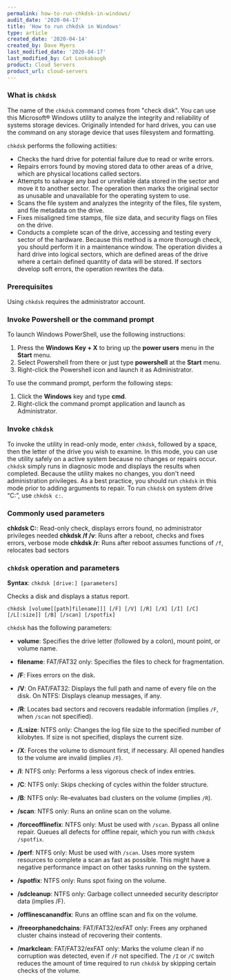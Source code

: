 ```yaml
---
permalink: how-to-run-chkdsk-in-windows/
audit_date: '2020-04-17'
title: 'How to run chkdsk in Windows'
type: article
created_date: '2020-04-14'
created_by: Dave Myers
last_modified_date: '2020-04-17'
last_modified_by: Cat Lookabaugh
product: Cloud Servers
product_url: cloud-servers
---
```


### What is `chkdsk`

The name of the `chkdsk` command comes from "check disk". You can use this Microsoft&reg; Windows utility
to analyze the integrity and reliability of systems storage devices. Originally intended for hard drives,
you can use the command on any storage device that uses filesystem and formatting. 

`chkdsk` performs the following actiities:

- Checks the hard drive for potential failure due to read or write errors. 
- Repairs errors found by moving stored data to other areas of a drive, which are physical locations
  called sectors. 
- Attempts to salvage any bad or unreliable data stored in the sector and move it to another sector. The
  operation then marks the original sector as unusable and unavailable for the operating system to use.
- Scans the file system and analyzes the integrity of the files, file system, and file metadata on the drive.
- Fixes misaligned time stamps, file size data, and security flags on files on the drive.
- Conducts a complete scan of the drive, accessing and testing every sector of the hardware. Because this method
  is a more thorough check, you should perform it in a maintenance window. The operation divides a hard drive
  into logical sectors, which are defined areas of the drive where a certain defined quantity of data will be stored.
  If sectors develop soft errors, the operation rewrites the data.

### Prerequisites

Using `chkdsk` requires the administrator account.

### Invoke Powershell or the command prompt

To launch Windows PowerShell, use the following instructions:

1. Press the **Windows Key + X** to bring up the **power users** menu in the **Start** menu. 
2. Select Powershell from there or just type **powershell** at the **Start** menu.
3. Right-click the Powershell icon and launch it as Administrator. 

To use the command prompt, perform the following steps:

1. Click the **Windows** key and type **cmd**.
2. Right-click the command prompt application and launch as Administrator. 

### Invoke `chkdsk`

To invoke the utility in read-only mode, enter `chkdsk`, followed by a space, then the letter of the
drive you wish to examine. In this mode, you can use the utility safely on a active system because no
changes or repairs occur. `chkdsk` simply runs in diagnosic mode and displays the results when completed.
Because the utility makes no changes, you don't need administration privileges. As a best practice, you
should run `chkdsk` in this mode prior to adding arguments to repair. To run `chkdsk` on system drive “C:”,
use `chkdsk c:`. 

### Commonly used parameters

**chkdsk C:**: Read-only check, displays errors found, no administrator privileges needed
**chkdsk /f /v**: Runs after a reboot, checks and fixes errors, verbose mode
**chkdsk /r**: Runs after reboot assumes functions of `/f`, relocates bad sectors

### `chkdsk` operation and parameters

**Syntax**: `chkdsk [drive:] [parameters]`

Checks a disk and displays a status report.

`chkdsk [volume[[path]filename]]] [/F] [/V] [/R] [/X] [/I] [/C] [/L[:size]] [/B] [/scan] [/spotfix]`

`chkdsk` has the following parameters:

- **volume**: Specifies the drive letter (followed by a colon), mount point, or volume name.

- **filename**: FAT/FAT32 only: Specifies the files to check for fragmentation.

- **/F**: Fixes errors on the disk.

- **/V**: On FAT/FAT32: Displays the full path and name of every file on the disk.
          On NTFS: Displays cleanup messages, if any.
                        
- **/R**: Locates bad sectors and recovers readable information (implies `/F`, when `/scan` not specified).

- **/L:size**: NTFS only:  Changes the log file size to the specified number of kilobytes.  If size is not
               specified, displays the current size.
                        
- **/X**: Forces the volume to dismount first, if necessary. All opened handles to the volume are invalid (implies `/F`).
                        
- **/I**: NTFS only: Performs a less vigorous check of index entries.

- **/C**: NTFS only: Skips checking of cycles within the folder structure.

- **/B**: NTFS only: Re-evaluates bad clusters on the volume (implies `/R`).

- **/scan**: NTFS only: Runs an online scan on the volume.

- **/forceofflinefix**: NTFS only: Must be used with `/scan`. Bypass all online repair. Queues all defects
                        for offline repair, which you run with `chkdsk /spotfix`.
                        
- **/perf**: NTFS only: Must be used with `/scan`. Uses more system resources to complete a scan as
             fast as possible. This might have a negative performance impact on other tasks running on the system.
                        
- **/spotfix**: NTFS only: Runs spot fixing on the volume.

- **/sdcleanup**: NTFS only: Garbage collect unneeded security descriptor data (implies /F).

- **/offlinescanandfix**: Runs an offline scan and fix on the volume.

- **/freeorphanedchains**: FAT/FAT32/exFAT only: Frees any orphaned cluster chains instead of recovering their contents.

- **/markclean**: FAT/FAT32/exFAT only: Marks the volume clean if no corruption was detected, even if `/F` not specified.
                  The `/I` or `/C` switch reduces the amount of time required to run `chkdsk` by skipping certain checks
                  of the volume.
